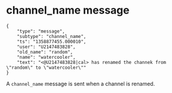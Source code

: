 # channel_name message

	{
		"type": "message",
		"subtype": "channel_name",
		"ts": "1358877455.000010",
		"user": "U2147483828",
		"old_name": "random",
		"name": "watercooler",
		"text": "<@U2147483828|cal> has renamed the channek from \"random\" to \"watercooler\""
	}

A `channel_name` message is sent when a channel is renamed.
